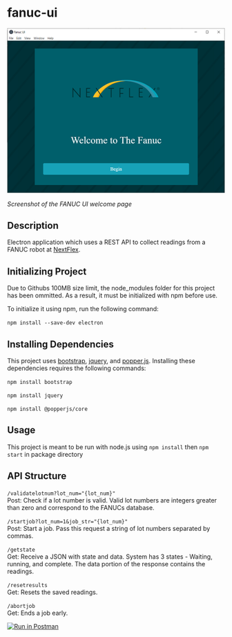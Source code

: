 # fanuc-ui

![fanuc ui](./img/fanuc_ui.png)

_Screenshot of the FANUC UI welcome page_

## Description

Electron application which uses a REST API to collect readings from a FANUC robot at [NextFlex](https://www.nextflex.us/).

## Initializing Project

Due to Githubs 100MB size limit, the node_modules folder for this project has been ommitted.
As a result, it must be initialized with npm before use.

To initialize it using npm, run the following command:

`npm install --save-dev electron`

## Installing Dependencies

This project uses [bootstrap](https://getbootstrap.com/), [jquery](https://jquery.com/), and [popper.js](https://popper.js.org/). Installing these dependencies requires the following commands:

`npm install bootstrap`

`npm install jquery`

`npm install @popperjs/core`

## Usage

This project is meant to be run with node.js using `npm install` then `npm start` in package directory

## API Structure

`/validatelotnum?lot_num="{lot_num}"` \
Post: Check if a lot number is valid. Valid lot numbers are integers greater than zero and correspond to the FANUCs database.

`/startjob?lot_num=1&job_str="{lot_num}"` \
Post: Start a job. Pass this request a string of lot numbers separated by commas.

`/getstate` \
Get: Receive a JSON with state and data. System has 3 states - Waiting, running, and complete. The data portion of the response contains the readings.

`/resetresults` \
Get: Resets the saved readings.

`/abortjob` \
Get: Ends a job early.

[![Run in Postman](https://run.pstmn.io/button.svg)](https://app.getpostman.com/run-collection/a532935c49c0154e6b0b)
